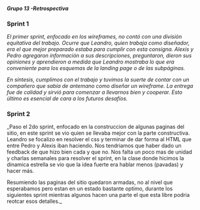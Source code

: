 #### _Grupo 13 -Retrospectiva_

### **Sprint 1**
_El primer sprint, enfocado en los wireframes, no contó con una división equitativa del trabajo. Ocurre que Leandro, quien trabaja como diseñador, era el que mejor preparado estaba para cumplir con esta consigna. Alexis y Pedro agregaron información a sus descripciones, preguntaron, dieron sus opiniones y aprendieron a medida que Leandro mostraba lo que era conveniente para los esquemas de la landing page o de las subpáginas._

_En síntesis, cumplimos con el trabajo y tuvimos la suerte de contar con un compañero que sabía de antemano como diseñar un wireframe. La entrega fue de calidad y sirvió para comenzar a llevarnos bien y cooperar. Esto último es esencial de cara a los futuros desafíos._

### **Sprint 2**
_Paso el 2do sprint, enfocado en la construccion de algunas paginas del sitio, en este sprint se vio quien se llevaba mejor con la parte constructiva. Leandro se focalizo en resolver el css y terminar de dar forma al HTML que entre Pedro y Alexis iban haciendo.
Nos tendriamos que haber dado un feedback de que hizo bien cada y que no. Nos falta un poco mas de unidad y charlas semanales para resolver el sprint, en la clase donde hicimos la dinamica estrella se vio que la idea fuerte era hablar menos (pavadas) y hacer más. 

Resumiendo las paginas del sitio quedaron armadas, no al nivel que esperabamos pero estan en un estado bastante optimo, durante los siguientes sprint mientras algunos hacen una parte el que esta libre podria reotcar esos detalles._ 